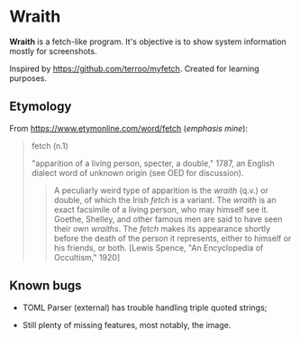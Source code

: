 # Wraith

**Wraith** is a fetch-like program. It's objective is to show system information
mostly for screenshots.

Inspired by <https://github.com/terroo/myfetch>. Created for learning purposes.

## Etymology

From <https://www.etymonline.com/word/fetch> (*emphasis mine*):

> fetch (n.1)
>
> "apparition of a living person, specter, a double," 1787, an English dialect
> word of unknown origin (see OED for discussion).
>
> > A peculiarly weird type of apparition is the *wraith* (q.v.) or double, of
> > which the Irish *fetch* is a variant. The *wraith* is an exact facsimile of
> > a living person, who may himself see it. Goethe, Shelley, and other famous
> > men are said to have seen their own *wraiths*. The *fetch* makes its
> > appearance shortly before the death of the person it represents, either to
> > himself or his friends, or both. [Lewis Spence, "An Encyclopedia of
> > Occultism," 1920]

## Known bugs

* TOML Parser (external) has trouble handling triple quoted strings;

* Still plenty of missing features, most notably, the image.
